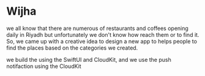 # Wijha
 we all know that there are numerous of restaurants and coffees opening daily in Riyadh but unfortunately we don't know how reach them or to find it. So, we came up with a creative idea to design a new app to helps people to find the places based on the categories we created.

we build the using the SwiftUI and CloudKit, and we use the push notifaction using the CloudKit

